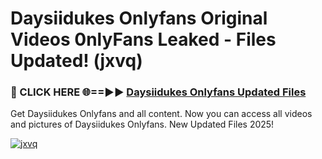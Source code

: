 # Daysiidukes Onlyfans Original Videos 0nlyFans Leaked - Files Updated! (jxvq)

<h3>🔴 CLICK HERE 🌐==►► <a href="https://tinyurl.com/ehrbuxhb" rel="nofollow">Daysiidukes Onlyfans Updated Files</a></h3>

Get Daysiidukes Onlyfans and all content. Now you can access all videos and pictures of Daysiidukes Onlyfans. New Updated Files 2025!

[![jxvq](https://i.imgur.com/lVYEuWS.gif)](https://tinyurl.com/ehrbuxhb)
